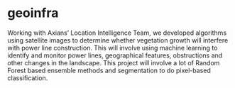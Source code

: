 # geoinfra
Working with Axians’ Location Intelligence Team, we developed algorithms using satellite images to determine whether vegetation growth will interfere with power line construction. This will involve using machine learning to identify and monitor power lines, geographical features, obstructions and other changes in the landscape. This project will involve a lot of Random Forest based ensemble methods and segmentation to do pixel-based classification.
